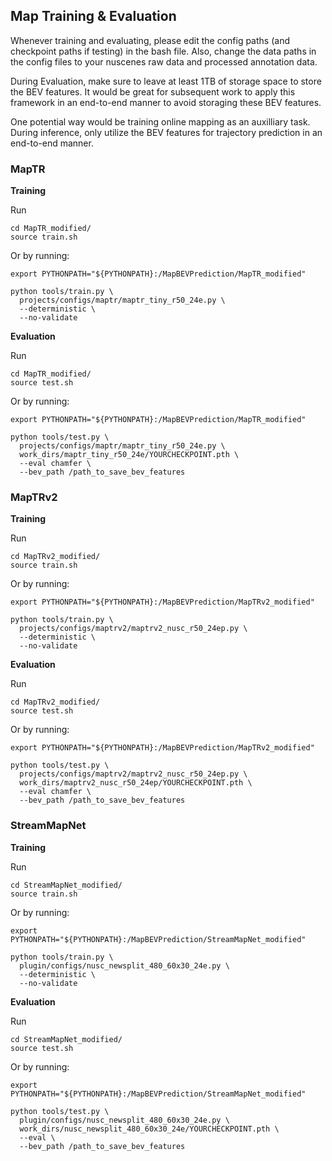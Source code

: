 ## Map Training & Evaluation

Whenever training and evaluating, please edit the config paths (and checkpoint paths if testing) in the bash file. Also, change the data paths in the config files to your nuscenes raw data and processed annotation data. 

During Evaluation, make sure to leave at least 1TB of storage space to store the BEV features. It would be great for subsequent work to apply this framework in an end-to-end manner to avoid storaging these BEV features. 

One potential way would be training online mapping as an auxilliary task. During inference, only utilize the BEV features for trajectory prediction in an end-to-end manner. 

### MapTR

**Training**

Run
```
cd MapTR_modified/
source train.sh      
```

Or by running:
```
export PYTHONPATH="${PYTHONPATH}:/MapBEVPrediction/MapTR_modified"

python tools/train.py \
  projects/configs/maptr/maptr_tiny_r50_24e.py \
  --deterministic \
  --no-validate
```

**Evaluation**

Run
```
cd MapTR_modified/
source test.sh                                  
```

Or by running:

```
export PYTHONPATH="${PYTHONPATH}:/MapBEVPrediction/MapTR_modified"

python tools/test.py \
  projects/configs/maptr/maptr_tiny_r50_24e.py \
  work_dirs/maptr_tiny_r50_24e/YOURCHECKPOINT.pth \
  --eval chamfer \
  --bev_path /path_to_save_bev_features
```


### MapTRv2

**Training**

Run
```
cd MapTRv2_modified/
source train.sh      
```

Or by running:
```
export PYTHONPATH="${PYTHONPATH}:/MapBEVPrediction/MapTRv2_modified"

python tools/train.py \
  projects/configs/maptrv2/maptrv2_nusc_r50_24ep.py \
  --deterministic \
  --no-validate
```

**Evaluation**

Run
```
cd MapTRv2_modified/
source test.sh                                  
```

Or by running:

```
export PYTHONPATH="${PYTHONPATH}:/MapBEVPrediction/MapTRv2_modified"

python tools/test.py \
  projects/configs/maptrv2/maptrv2_nusc_r50_24ep.py \
  work_dirs/maptrv2_nusc_r50_24ep/YOURCHECKPOINT.pth \
  --eval chamfer \
  --bev_path /path_to_save_bev_features
```

### StreamMapNet

**Training**

Run
```
cd StreamMapNet_modified/
source train.sh      
```

Or by running:
```
export PYTHONPATH="${PYTHONPATH}:/MapBEVPrediction/StreamMapNet_modified"

python tools/train.py \
  plugin/configs/nusc_newsplit_480_60x30_24e.py \
  --deterministic \
  --no-validate
```

**Evaluation**

Run
```
cd StreamMapNet_modified/
source test.sh                                  
```

Or by running:

```
export PYTHONPATH="${PYTHONPATH}:/MapBEVPrediction/StreamMapNet_modified"

python tools/test.py \
  plugin/configs/nusc_newsplit_480_60x30_24e.py \
  work_dirs/nusc_newsplit_480_60x30_24e/YOURCHECKPOINT.pth \
  --eval \
  --bev_path /path_to_save_bev_features
```